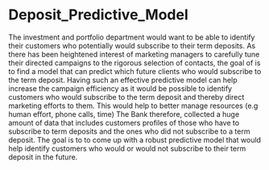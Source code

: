 # Deposit_Predictive_Model
<p>The investment and portfolio department would want to be able to identify their customers who potentially would subscribe to their term
deposits. As there has been heightened interest of marketing managers to carefully tune
their directed campaigns to the rigorous selection of contacts, the goal of
is to find a model that can predict which future clients who would subscribe to the term
deposit. Having such an effective predictive model can help increase the campaign
efficiency as it would be possible to identify customers who would subscribe to the
term deposit and thereby direct  marketing efforts to them. This would help to
better manage resources (e.g human effort, phone calls, time)
The Bank therefore, collected a huge amount of data that includes
customers profiles of those who have to subscribe to term deposits and the ones who
did not subscribe to a term deposit. The goal is to to come up with a robust predictive model that would help
identify customers who would or would not subscribe to their term deposit in the
future.</p>
